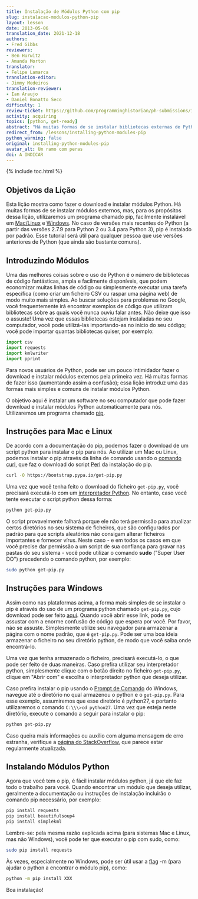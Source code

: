 ```yaml
---
title: Instalação de Módulos Python com pip
slug: instalacao-modulos-python-pip
layout: lesson
date: 2013-05-06
translation_date: 2021-12-18
authors:
- Fred Gibbs
reviewers:
- Ben Hurwitz
- Amanda Morton
translator:
- Felipe Lamarca
translation-editor:
- Jimmy Medeiros
translation-reviewer:
- Ian Araujo
- Daniel Bonatto Seco
difficulty: 1
review-ticket: https://github.com/programminghistorian/ph-submissions/issues/441
activity: acquiring
topics: [python, get-ready]
abstract: "Há muitas formas de se instalar bibliotecas externas de Python; esta lição explica um dos métodos mais comuns usando pip."
redirect_from: /lessons/installing-python-modules-pip
python_warning: false
original: installing-python-modules-pip
avatar_alt: Um ramo com peras
doi: A INDICAR
---
```


{% include toc.html %}

Objetivos da Lição
------------

Esta lição mostra como fazer o download e instalar módulos Python. Há muitas formas de se instalar módulos externos, mas, para os propósitos dessa lição, utilizaremos um programa chamado pip, facilmente instalável em [Mac/Linux](https://pip.pypa.io/en/stable/) e [Windows]( https://sites.google.com/site/pydatalog/python/pip-for-windows). No caso de versões mais recentes do Python (a partir das versões 2.7.9 para Python 2 ou 3.4 para Python 3), pip é instalado por padrão. Esse tutorial será útil para qualquer pessoa que use versões anteriores de Python (que ainda são bastante comuns).


Introduzindo Módulos
-------------------

Uma das melhores coisas sobre o uso de Python é o número de bibliotecas de código fantásticas, ampla e facilmente disponíveis, que podem economizar muitas linhas de código ou simplesmente executar uma tarefa específica (como criar um ficheiro CSV ou raspar uma página web) de modo muito mais simples. Ao buscar soluções para problemas no Google, você frequentemente irá encontrar exemplos de código que utilizam bibliotecas sobre as quais você nunca ouviu falar antes. Não deixe que isso o assuste! Uma vez que essas bibliotecas estejam instaladas no seu computador, você pode utilizá-las importando-as no início do seu código; você pode importar quantas bibliotecas quiser, por exemplo:

``` python
import csv
import requests
import kmlwriter
import pprint
```

Para novos usuários de Python, pode ser um pouco intimidador fazer o download e instalar módulos externos pela primeira vez. Há muitas formas de fazer isso (aumentando assim a confusão); essa lição introduz uma das formas mais simples e comuns de instalar módulos Python.

O objetivo aqui é instalar um software no seu computador que pode fazer download e instalar módulos Python automaticamente para nós. Utilizaremos um programa chamado [pip](https://pt.wikipedia.org/wiki/Pip_(gerenciador_de_pacotes)).

## Instruções para Mac e Linux

De acordo com a documentação do pip, podemos fazer o download de um script python para instalar o pip para nós. Ao utilizar um Mac ou Linux, podemos instalar o pip através da linha de comando usando o [comando curl](https://www.thegeekstuff.com/2012/04/curl-examples/), que faz o download do script [Perl](https://www.perl.org/) da instalação do pip.

``` bash
curl -O https://bootstrap.pypa.io/get-pip.py
```

Uma vez que você tenha feito o download do ficheiro `get-pip.py`, você precisará executá-lo com um [interpretador Python](https://docs.python.org/pt-br/3/tutorial/interpreter.html). No entanto, caso você tente executar o script python dessa forma:

``` bash
python get-pip.py
```

O script provavelmente falhará porque ele não terá permissão para atualizar certos diretórios no seu sistema de ficheiros, que são configurados por padrão para que scripts aleatórios não consigam alterar ficheiros importantes e fornecer vírus. Neste caso - e em todos os casos em que você precise dar permissão a um script de sua confiança para gravar nas pastas do seu sistema - você pode utilizar o comando **sudo** ("Super User DO") precedendo o comando python, por exemplo:

``` bash
sudo python get-pip.py
```

## Instruções para Windows

Assim como nas plataformas acima, a forma mais simples de se instalar o pip é através do uso de um programa python chamado `get-pip.py`, cujo download pode ser feito [aqui](https://bootstrap.pypa.io/get-pip.py). Quando você abrir esse link, pode se assustar com a enorme confusão de código que espera por você. Por favor, não se assuste. Simplesmente utilize seu navegador para armazenar a página com o nome padrão, que é `get-pip.py`. Pode ser uma boa ideia armazenar o ficheiro no seu diretório python, de modo que você saiba onde encontrá-lo. 

Uma vez que tenha armazenado o ficheiro, precisará executá-lo, o que pode ser feito de duas maneiras. Caso prefira utilizar seu interpretador python, simplesmente clique com o botão direito no ficheiro `get-pip.py`, clique em "Abrir com" e escolha o interpretador python que deseja utilizar.

Caso prefira instalar o pip usando o [Prompt de Comando](https://pt.wikipedia.org/wiki/Cmd.exe) do Windows, navegue até o diretório no qual armazenou o python e o `get-pip.py`. Para esse exemplo, assumiremos que esse diretório é python27, e portanto utilizaremos o comando `C:\\\>cd python27`. Uma vez que esteja neste diretório, execute o comando a seguir para instalar o pip:

``` bash
python get-pip.py
```

Caso queira mais informações ou auxílio com alguma mensagem de erro estranha, verifique a [página do StackOverflow](https://stackoverflow.com/questions/4750806/how-can-i-install-pip-on-windows), que parece estar regularmente atualizada.

Instalando Módulos Python
-------------------------

Agora que você tem o pip, é fácil instalar módulos python, já que ele faz todo o trabalho para você. Quando encontrar um módulo que deseja utilizar, geralmente a documentação ou instruções de instalação incluirão o comando pip necessário, por exemplo:

``` bash
pip install requests
pip install beautifulsoup4
pip install simplekml
```

Lembre-se: pela mesma razão explicada acima (para sistemas Mac e Linux, mas não Windows), você pode ter que executar o pip com sudo, como:


``` bash
sudo pip install requests
```

Às vezes, especialmente no Windows, pode ser útil usar a [flag](https://pt.wikipedia.org/wiki/Flag) -m (para ajudar o python a encontrar o módulo pip), como:

``` bash
python -m pip install XXX
```

Boa instalação!
